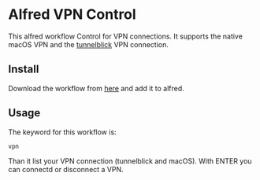 # Alfred VPN Control
This alfred workflow Control for VPN connections. It supports the native macOS VPN and the [tunnelblick](https://tunnelblick.net/) VPN connection. 

## Install
Download the workflow from [here](https://github.com/dgo-/alfred-vpn/releases/download/0.1/VPN-toggle.alfredworkflow) and add it to alfred.

## Usage
The keyword for this workflow is:
```
vpn
```
Than it list your VPN connection (tunnelblick and macOS). With ENTER you can connectd or disconnect a VPN.

